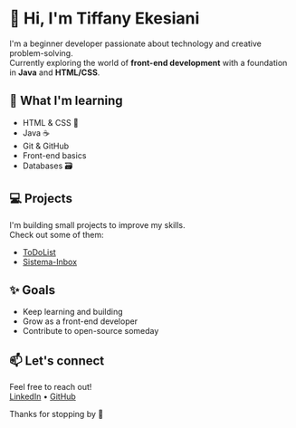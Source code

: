 # 👋 Hi, I'm Tiffany Ekesiani

I'm a beginner developer passionate about technology and creative problem-solving.  
Currently exploring the world of **front-end development** with a foundation in **Java** and **HTML/CSS**.

## 🌱 What I'm learning

- HTML & CSS 🎨  
- Java ☕  
- Git & GitHub  
- Front-end basics  
- Databases 🗃️

## 💻 Projects

I'm building small projects to improve my skills.  
Check out some of them:

- [ToDoList](https://github.com/TiffanyEkesiani/ToDoList)
- [Sistema-Inbox](https://github.com/TiffanyEkesiani/Sistema-Inbox)

## ✨ Goals

- Keep learning and building
- Grow as a front-end developer
- Contribute to open-source someday

## 📫 Let's connect

Feel free to reach out!  
[LinkedIn](https://www.linkedin.com/in/tiffanyekesiani) • [GitHub](https://github.com/TiffanyEkesiani)


Thanks for stopping by 💜
